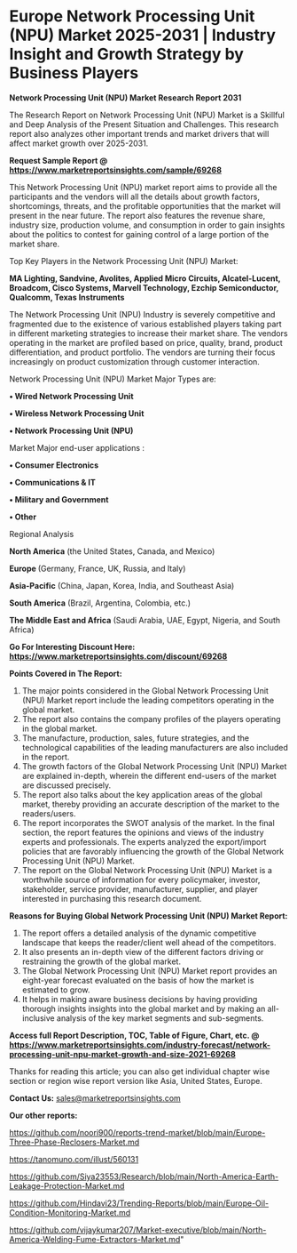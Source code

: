 # Europe Network Processing Unit (NPU) Market 2025-2031 | Industry Insight and Growth Strategy by Business Players

<strong>Network Processing Unit (NPU) Market Research Report 2031</strong>

The Research Report on Network Processing Unit (NPU) Market is a Skillful and Deep Analysis of the Present Situation and Challenges. This research report also analyzes other important trends and market drivers that will affect market growth over 2025-2031.

<strong>Request Sample Report @ <a href=https://www.marketreportsinsights.com/sample/69268>https://www.marketreportsinsights.com/sample/69268</a></strong>

This Network Processing Unit (NPU) market report aims to provide all the participants and the vendors will all the details about growth factors, shortcomings, threats, and the profitable opportunities that the market will present in the near future. The report also features the revenue share, industry size, production volume, and consumption in order to gain insights about the politics to contest for gaining control of a large portion of the market share.

Top Key Players in the Network Processing Unit (NPU) Market:

<strong>MA Lighting, Sandvine, Avolites, Applied Micro Circuits, Alcatel-Lucent, Broadcom, Cisco Systems, Marvell Technology, Ezchip Semiconductor, Qualcomm, Texas Instruments</strong>

The Network Processing Unit (NPU) Industry is severely competitive and fragmented due to the existence of various established players taking part in different marketing strategies to increase their market share. The vendors operating in the market are profiled based on price, quality, brand, product differentiation, and product portfolio. The vendors are turning their focus increasingly on product customization through customer interaction.

Network Processing Unit (NPU) Market Major Types are:

<strong>• Wired Network Processing Unit

• Wireless Network Processing Unit

• Network Processing Unit (NPU)</strong>

Market Major end-user applications :

<strong>• Consumer Electronics

• Communications & IT

• Military and Government

• Other</strong>

Regional Analysis

</u><strong><b>North America</b></strong> (the United States, Canada, and Mexico)

<strong><b>Europe </b></strong>(Germany, France, UK, Russia, and Italy)

<strong><b>Asia-Pacific</b></strong> (China, Japan, Korea, India, and Southeast Asia)

<strong><b>South America</b></strong> (Brazil, Argentina, Colombia, etc.)

<strong><b>The Middle East and Africa</b></strong> (Saudi Arabia, UAE, Egypt, Nigeria, and South Africa)

<strong>Go For Interesting Discount Here: <a href=https://www.marketreportsinsights.com/discount/69268>https://www.marketreportsinsights.com/discount/69268</a></strong>

<strong>Points Covered in The Report:</strong>
<ol>
  <li>The major points considered in the Global Network Processing Unit (NPU) Market report include the leading competitors operating in the global market.</li>
  <li>The report also contains the company profiles of the players operating in the global market.</li>
  <li>The manufacture, production, sales, future strategies, and the technological capabilities of the leading manufacturers are also included in the report.</li>
  <li>The growth factors of the Global Network Processing Unit (NPU) Market are explained in-depth, wherein the different end-users of the market are discussed precisely.</li>
  <li>The report also talks about the key application areas of the global market, thereby providing an accurate description of the market to the readers/users.</li>
  <li>The report incorporates the SWOT analysis of the market. In the final section, the report features the opinions and views of the industry experts and professionals. The experts analyzed the export/import policies that are favorably influencing the growth of the Global Network Processing Unit (NPU) Market.</li>
  <li>The report on the Global Network Processing Unit (NPU) Market is a worthwhile source of information for every policymaker, investor, stakeholder, service provider, manufacturer, supplier, and player interested in purchasing this research document.</li>
</ol>
<strong>Reasons for Buying Global Network Processing Unit (NPU) Market Report:</strong>

<ol>
  <li>The report offers a detailed analysis of the dynamic competitive landscape that keeps the reader/client well ahead of the competitors.</li>
  <li>It also presents an in-depth view of the different factors driving or restraining the growth of the global market.</li>
  <li>The Global Network Processing Unit (NPU) Market report provides an eight-year forecast evaluated on the basis of how the market is estimated to grow.</li>
  <li>It helps in making aware business decisions by having providing thorough insights insights into the global market and by making an all-inclusive analysis of the key market segments and sub-segments.</li>
</ol>
<strong>Access full Report Description, TOC, Table of Figure, Chart, etc. @ <a href=https://www.marketreportsinsights.com/industry-forecast/network-processing-unit-npu-market-growth-and-size-2021-69268>https://www.marketreportsinsights.com/industry-forecast/network-processing-unit-npu-market-growth-and-size-2021-69268</a></strong>


Thanks for reading this article; you can also get individual chapter wise section or region wise report version like Asia, United States, Europe.

<strong>Contact Us:</strong>
sales@marketreportsinsights.com

<strong>Our other reports:</strong>

<a href=https://github.com/noori900/reports-trend-market/blob/main/Europe-Three-Phase-Reclosers-Market.md>https://github.com/noori900/reports-trend-market/blob/main/Europe-Three-Phase-Reclosers-Market.md</a>

<a href=https://tanomuno.com/illust/560131>https://tanomuno.com/illust/560131</a>

<a href=https://github.com/Siya23553/Research/blob/main/North-America-Earth-Leakage-Protection-Market.md>https://github.com/Siya23553/Research/blob/main/North-America-Earth-Leakage-Protection-Market.md</a>

<a href=https://github.com/Hindavi23/Trending-Reports/blob/main/Europe-Oil-Condition-Monitoring-Market.md>https://github.com/Hindavi23/Trending-Reports/blob/main/Europe-Oil-Condition-Monitoring-Market.md</a>

<a href=https://github.com/vijaykumar207/Market-executive/blob/main/North-America-Welding-Fume-Extractors-Market.md>https://github.com/vijaykumar207/Market-executive/blob/main/North-America-Welding-Fume-Extractors-Market.md</a>"
